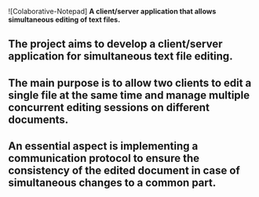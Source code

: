![Colaborative-Notepad]
**A client/server application that allows simultaneous editing of text files.**

## The project aims to develop a client/server application for simultaneous text file editing.  
## The main purpose is to allow two clients to edit a single file at the same time and manage multiple concurrent editing sessions on different documents.   
## An essential aspect is implementing a communication protocol to ensure the consistency of the edited document in case of simultaneous changes to a common part.
